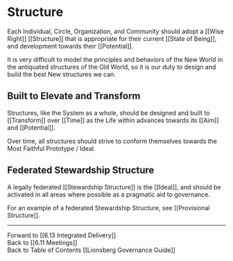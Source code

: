 # Structure
Each Individual, Circle, Organization, and Community should adopt a [[Wise Right]] [[Structure]] that is appropriate for their current [[State of Being]], and development towards their [[Potential]].  

It is very difficult to model the principles and behaviors of the New World in the antiquated structures of the Old World, so it is our duty to design and build the best New structures we can. 

## Built to Elevate and Transform 

Structures, like the System as a whole, should be designed and built to [[Transform]] over [[Time]] as the Life within advances towards its [[Aim]] and [[Potential]].  

Over time, all structures should strive to conform themselves towards the Most Faithful Prototype / Ideal. 

## Federated Stewardship Structure 

A legally federated [[Stewardship Structure]] is the [[Ideal]], and should be activated in all areas where possible as a pragmatic aid to governance. 

For an example of a federated Stewardship Structure, see [[Provisional Structure]].  


___

Forward to [[6.13 Integrated Delivery]]  
Back to [[6.11 Meetings]]  
Back to Table of Contents [[Lionsberg Governance Guide]]

